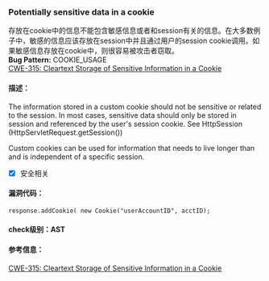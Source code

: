 ### Potentially sensitive data in a cookie  
存放在cookie中的信息不能包含敏感信息或者和session有关的信息。在大多数例子中，敏感的信息应该存放在session中并且通过用户的session cookie调用。如果敏感信息存放在cookie中，则很容易被攻击者窃取。  
**Bug Pattern:** COOKIE_USAGE  
[CWE-315: Cleartext Storage of Sensitive Information in a Cookie](http://cwe.mitre.org/data/definitions/315.html)
#### 描述：
The information stored in a custom cookie should not be sensitive or related to the session. In most cases, sensitive data should only be stored in session and referenced by the user's session cookie. See HttpSession (HttpServletRequest.getSession())

Custom cookies can be used for information that needs to live longer than and is independent of a specific session.

- [x] 安全相关  
#### 漏洞代码：

```
response.addCookie( new Cookie("userAccountID", acctID);
```

####  check级别：AST
#### 参考信息：

[CWE-315: Cleartext Storage of Sensitive Information in a Cookie](http://cwe.mitre.org/data/definitions/315.html)
